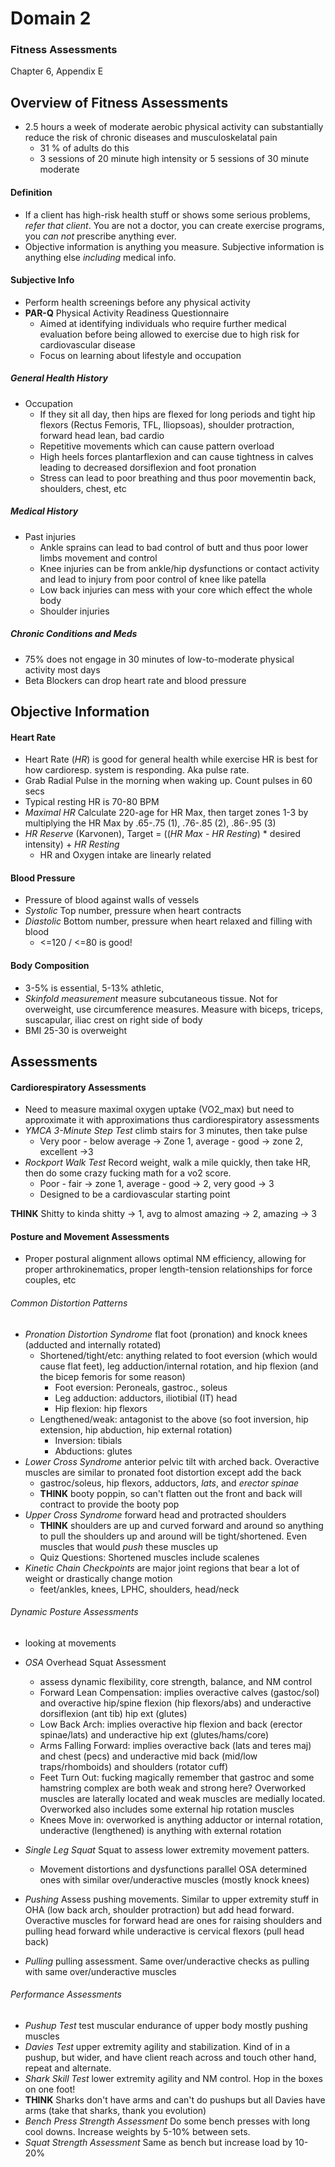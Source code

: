 # Domain 2

### Fitness Assessments

Chapter 6, Appendix E

## Overview of Fitness Assessments

- 2.5 hours a week of moderate aerobic physical activity can substantially
  reduce the risk of chronic diseases and musculoskelatal pain
  - 31 % of adults do this
  - 3 sessions of 20 minute high intensity or 5 sessions of 30 minute moderate

#### Definition

- If a client has high-risk health stuff or shows some serious problems, _refer
  that client_. You are not a doctor, you can create exercise programs, you _can
  not_ prescribe anything ever.
- Objective information is anything you measure. Subjective information is
  anything else _including_ medical info.

#### Subjective Info

- Perform health screenings before any physical activity
- **PAR-Q** Physical Activity Readiness Questionnaire
  - Aimed at identifying individuals who require further medical evaluation
    before being allowed to exercise due to high risk for cardiovascular disease
  - Focus on learning about lifestyle and occupation

##### General Health History

- Occupation
  - If they sit all day, then hips are flexed for long periods and tight hip
    flexors (Rectus Femoris, TFL, Iliopsoas), shoulder protraction, forward
    head lean, bad cardio
  - Repetitive movements which can cause pattern overload
  - High heels forces plantarflexion and can cause tightness in calves
    leading to decreased dorsiflexion and foot pronation
  - Stress can lead to poor breathing and thus poor movementin back, shoulders,
    chest, etc

##### Medical History

- Past injuries
  - Ankle sprains can lead to bad control of butt and thus poor lower limbs
    movement and control  
  - Knee injuries can be from ankle/hip dysfunctions or contact activity and
    lead to injury from poor control of knee like patella
  - Low back injuries can mess with your core which effect the whole body
  - Shoulder injuries

##### Chronic Conditions and Meds

- 75% does not engage in 30 minutes of low-to-moderate physical activity most
  days
- Beta Blockers can drop heart rate and blood pressure

## Objective Information

#### Heart Rate

- Heart Rate (_HR_) is good for general health while exercise HR is best for how
  cardioresp. system is responding. Aka pulse rate.
- Grab Radial Pulse in the morning when waking up. Count pulses in 60 secs
- Typical resting HR is 70-80 BPM
- _Maximal HR_ Calculate 220-age for HR Max, then target zones 1-3 by
  multiplying the HR Max by .65-.75 (1), .76-.85 (2), .86-.95 (3)
- _HR Reserve_  (Karvonen), Target = ((_HR Max_ - _HR Resting_) * desired intensity) + _HR Resting_
  - HR and Oxygen intake are linearly related  

#### Blood Pressure

- Pressure of blood against walls of vessels
- _Systolic_ Top number, pressure when heart contracts
- _Diastolic_ Bottom number, pressure when heart relaxed and filling with blood
  - <=120 / <=80 is good!

#### Body Composition

- 3-5% is essential, 5-13% athletic,
- _Skinfold measurement_ measure subcutaneous tissue. Not for overweight, use
  circumference measures. Measure with biceps, triceps, suscapular, iliac crest
  on right side of body
- BMI 25-30 is overweight

## Assessments

#### Cardiorespiratory Assessments

- Need to measure maximal oxygen uptake (VO2_max) but need to approximate it
  with approximations thus cardiorespiratory assessments
- _YMCA 3-Minute Step Test_ climb stairs for 3 minutes, then take pulse
  - Very poor - below average -> Zone 1, average - good -> zone 2, excellent ->3
- _Rockport Walk Test_ Record weight, walk a mile quickly, then take HR, then
  do some crazy fucking math for a vo2 score.
  - Poor - fair -> zone 1, average - good -> 2, very good -> 3
  - Designed to be a cardiovascular starting point

**THINK** Shitty to kinda shitty -> 1, avg to almost amazing -> 2, amazing -> 3

#### Posture and Movement Assessments

- Proper postural alignment allows optimal NM efficiency, allowing for proper
  arthrokinematics, proper length-tension relationships for force couples, etc

###### Common Distortion Patterns

- _Pronation Distortion Syndrome_ flat foot (pronation) and knock knees (adducted
  and internally rotated)
  - Shortened/tight/etc: anything related to foot eversion (which would cause
    flat feet), leg adduction/internal rotation, and hip flexion (and the bicep
    femoris for some reason)
    - Foot eversion: Peroneals, gastroc., soleus
    - Leg adduction: adductors, iliotibial (IT) head
    - Hip flexion: hip flexors
  - Lengthened/weak: antagonist to the above (so foot inversion, hip extension,
    hip abduction, hip external rotation)
    - Inversion: tibials
    - Abductions: glutes
- _Lower Cross Syndrome_ anterior pelvic tilt with arched back. Overactive
  muscles are similar to pronated foot distortion except add the back
  - gastroc/soleus, hip flexors, adductors, _lats_, and _erector spinae_
  - **THINK** booty poppin, so can't flatten out the front and back will contract
    to provide the booty pop
- _Upper Cross Syndrome_ forward head and protracted shoulders
  - **THINK** shoulders are up and curved forward and around so anything to pull
    the shoulders up and around will be tight/shortened. Even muscles that would
    _push_ these muscles up
  - Quiz Questions: Shortened muscles include scalenes
- _Kinetic Chain Checkpoints_ are major joint regions that bear a lot of weight
  or drastically change motion
  - feet/ankles, knees, LPHC, shoulders, head/neck

###### Dynamic Posture Assessments

- looking at movements

- _OSA_ Overhead Squat Assessment
  - assess dynamic flexibility, core strength, balance, and NM control
  - Forward Lean Compensation: implies overactive calves (gastoc/sol) and
    overactive hip/spine flexion (hip flexors/abs) and underactive dorsiflexion
    (ant tib) hip ext (glutes)
  - Low Back Arch: implies overactive hip flexion and back (erector spinae/lats)
    and underactive hip ext (glutes/hams/core)
  - Arms Falling Forward: implies overactive back (lats and teres maj) and chest
    (pecs) and underactive mid back (mid/low traps/rhomboids) and shoulders
    (rotator cuff)
  - Feet Turn Out: fucking magically remember that gastroc and some hamstring
    complex are both weak and strong here? Overworked muscles are laterally
    located and weak muscles are medially located. Overworked also includes some
    external hip rotation muscles
  - Knees Move in: overworked is anything adductor or internal rotation,
    underactive (lengthened) is anything with external rotation
- _Single Leg Squat_ Squat to assess lower extremity movement patters.
  - Movement distortions and dysfunctions parallel OSA determined ones with
    similar over/underactive muscles (mostly knock knees)
- _Pushing_ Assess pushing movements. Similar to upper extremity stuff in OHA
  (low back arch, shoulder protraction) but add head forward. Overactive muscles
  for forward head are ones for raising shoulders and pulling head forward while
  underactive is cervical flexors (pull head back)
- _Pulling_ pulling assessment. Same over/underactive checks as pulling with
  same over/underactive muscles

###### Performance Assessments

- _Pushup Test_ test muscular endurance of upper body mostly pushing muscles
- _Davies Test_ upper extremity agility and stabilization. Kind of in a pushup,
  but wider, and have client reach across and touch other hand, repeat and
  alternate.
- _Shark Skill Test_ lower extremity agility and NM control. Hop in the boxes on
  one foot!
- **THINK** Sharks don't have arms and can't do pushups but all Davies have arms
  (take that sharks, thank you evolution)
- _Bench Press Strength Assessment_ Do some bench presses with long cool downs.
  Increase weights by 5-10% between sets.
- _Squat Strength Assessment_ Same as bench but increase load by 10-20%
